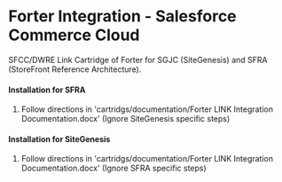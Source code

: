 # Forter Integration - Salesforce Commerce Cloud
SFCC/DWRE Link Cartridge of Forter for SGJC (SiteGenesis) and SFRA (StoreFront Reference Architecture).

#### Installation for SFRA

1. Follow directions in 'cartridgs/documentation/Forter LINK Integration Documentation.docx' (Ignore SiteGenesis specific steps)

#### Installation for SiteGenesis

1. Follow directions in 'cartridgs/documentation/Forter LINK Integration Documentation.docx' (Ignore SFRA specific steps)

